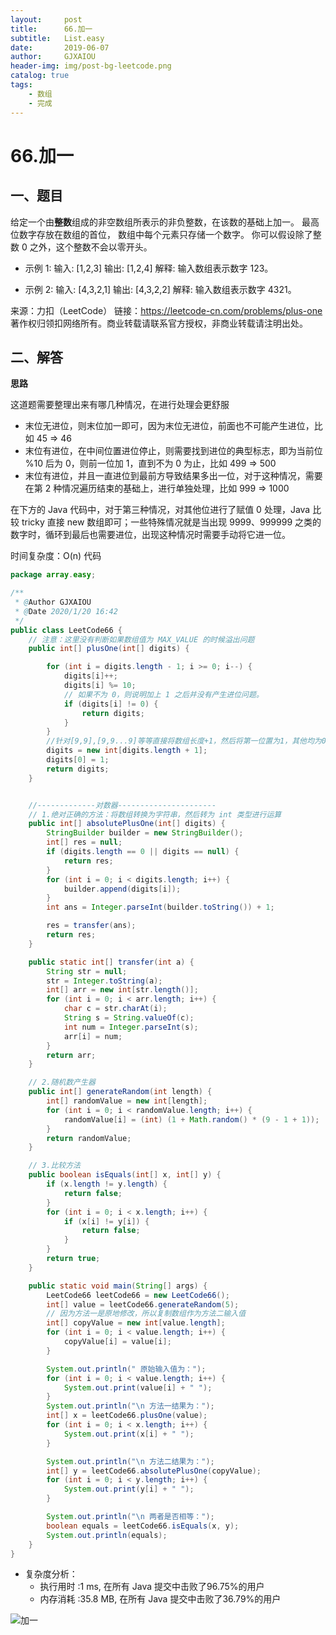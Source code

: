 ```yaml
---
layout:     post
title:      66.加一
subtitle:   List.easy
date:       2019-06-07
author:     GJXAIOU
header-img: img/post-bg-leetcode.png
catalog: true
tags:
    - 数组
    - 完成 
---
```




# 66.加一

## 一、题目

给定一个由**整数**组成的非空数组所表示的非负整数，在该数的基础上加一。
最高位数字存放在数组的首位， 数组中每个元素只存储一个数字。
你可以假设除了整数 0 之外，这个整数不会以零开头。

- 示例 1:
输入: [1,2,3]
输出: [1,2,4]
解释: 输入数组表示数字 123。

- 示例 2:
输入: [4,3,2,1]
输出: [4,3,2,2]
解释: 输入数组表示数字 4321。

来源：力扣（LeetCode）
链接：https://leetcode-cn.com/problems/plus-one
著作权归领扣网络所有。商业转载请联系官方授权，非商业转载请注明出处。


## 二、解答

**思路**

这道题需要整理出来有哪几种情况，在进行处理会更舒服
- 末位无进位，则末位加一即可，因为末位无进位，前面也不可能产生进位，比如 45 => 46
- 末位有进位，在中间位置进位停止，则需要找到进位的典型标志，即为当前位 %10 后为 0，则前一位加 1，直到不为 0 为止，比如 499 => 500
- 末位有进位，并且一直进位到最前方导致结果多出一位，对于这种情况，需要在第 2 种情况遍历结束的基础上，进行单独处理，比如 999 => 1000

在下方的 Java 代码中，对于第三种情况，对其他位进行了赋值 0 处理，Java 比较 tricky 直接 new 数组即可；一些特殊情况就是当出现 9999、999999 之类的数字时，循环到最后也需要进位，出现这种情况时需要手动将它进一位。

时间复杂度：O(n)
代码
```java
package array.easy;

/**
 * @Author GJXAIOU
 * @Date 2020/1/20 16:42
 */
public class LeetCode66 {
    // 注意：这里没有判断如果数组值为 MAX_VALUE 的时候溢出问题
    public int[] plusOne(int[] digits) {

        for (int i = digits.length - 1; i >= 0; i--) {
            digits[i]++;
            digits[i] %= 10;
            // 如果不为 0，则说明加上 1 之后并没有产生进位问题。
            if (digits[i] != 0) {
                return digits;
            }
        }
        //针对[9,9],[9,9...9]等等直接将数组长度+1，然后将第一位置为1，其他均为0
        digits = new int[digits.length + 1];
        digits[0] = 1;
        return digits;
    }


    //-------------对数器----------------------
    // 1.绝对正确的方法：将数组转换为字符串，然后转为 int 类型进行运算
    public int[] absolutePlusOne(int[] digits) {
        StringBuilder builder = new StringBuilder();
        int[] res = null;
        if (digits.length == 0 || digits == null) {
            return res;
        }
        for (int i = 0; i < digits.length; i++) {
            builder.append(digits[i]);
        }
        int ans = Integer.parseInt(builder.toString()) + 1;

        res = transfer(ans);
        return res;
    }

    public static int[] transfer(int a) {
        String str = null;
        str = Integer.toString(a);
        int[] arr = new int[str.length()];
        for (int i = 0; i < arr.length; i++) {
            char c = str.charAt(i);
            String s = String.valueOf(c);
            int num = Integer.parseInt(s);
            arr[i] = num;
        }
        return arr;
    }

    // 2.随机数产生器
    public int[] generateRandom(int length) {
        int[] randomValue = new int[length];
        for (int i = 0; i < randomValue.length; i++) {
            randomValue[i] = (int) (1 + Math.random() * (9 - 1 + 1));
        }
        return randomValue;
    }

    // 3.比较方法
    public boolean isEquals(int[] x, int[] y) {
        if (x.length != y.length) {
            return false;
        }
        for (int i = 0; i < x.length; i++) {
            if (x[i] != y[i]) {
                return false;
            }
        }
        return true;
    }

    public static void main(String[] args) {
        LeetCode66 leetCode66 = new LeetCode66();
        int[] value = leetCode66.generateRandom(5);
        // 因为方法一是原地修改，所以复制数组作为方法二输入值
        int[] copyValue = new int[value.length];
        for (int i = 0; i < value.length; i++) {
            copyValue[i] = value[i];
        }

        System.out.println(" 原始输入值为：");
        for (int i = 0; i < value.length; i++) {
            System.out.print(value[i] + " ");
        }
        System.out.println("\n 方法一结果为：");
        int[] x = leetCode66.plusOne(value);
        for (int i = 0; i < x.length; i++) {
            System.out.print(x[i] + " ");
        }

        System.out.println("\n 方法二结果为：");
        int[] y = leetCode66.absolutePlusOne(copyValue);
        for (int i = 0; i < y.length; i++) {
            System.out.print(y[i] + " ");
        }

        System.out.println("\n 两者是否相等：");
        boolean equals = leetCode66.isEquals(x, y);
        System.out.println(equals);
    }
}
```
* 复杂度分析：
  * 执行用时 :1 ms, 在所有 Java 提交中击败了96.75%的用户
  * 内存消耗 :35.8 MB, 在所有 Java 提交中击败了36.79%的用户


![加一](66.%E5%8A%A0%E4%B8%80.resource/%E5%8A%A0%E4%B8%80.gif)




